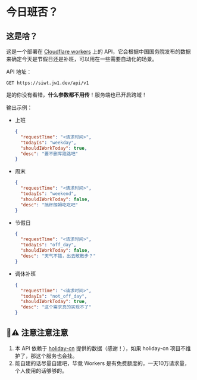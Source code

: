 # 今日班否？

## 这是啥？

这是一个部署在 [Cloudflare workers](https://workers.cloudflare.com/) 上的 API，它会根据中国国务院发布的数据来确定今天是节假日还是补班，可以用在一些需要自动化的场景。

API 地址：

```http request
GET https://siwt.jw1.dev/api/v1
```

是的你没有看错，**什么参数都不用传**！服务端也已开启跨域！

输出示例：

- 上班
  ```json
  {
    "requestTime": "<请求时间>",
    "todayIs": "weekday",
    "shouldIWorkToday": true,
    "desc": "要不删库跑路吧"
  }
  ```
- 周末
  ```json
  {
    "requestTime": "<请求时间>",
    "todayIs": "weekend",
    "shouldIWorkToday": false,
    "desc": "搞杯朗姆吃吃吧"
  }
  ```
- 节假日
  ```json
  {
    "requestTime": "<请求时间>",
    "todayIs": "off_day",
    "shouldIWorkToday": false,
    "desc": "天气不错，出去散散步？"
  }
  ```
- 调休补班
  ```json
  {
    "requestTime": "<请求时间>",
    "todayIs": "not_off_day",
    "shouldIWorkToday": true,
    "desc": "这个需求真的实现不了"
  }
  ```

## 🚧⚠️ 注意注意注意

1. 本 API 依赖于 [holiday-cn](https://github.com/NateScarlet/holiday-cn)
   提供的数据（感谢！），如果 holiday-cn 项目不维护了，那这个服务也会挂。
2. 能自建的话尽量自建吧，毕竟 Workers 是有免费额度的，一天10万请求量，个人使用的话够够的。
